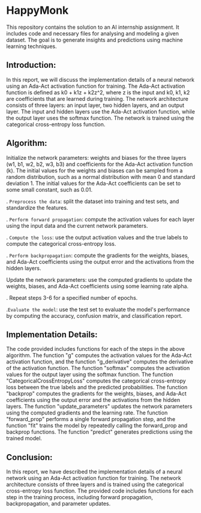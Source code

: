 # HappyMonk
This repository contains the solution to an AI internship assignment. It includes code and necessary files for analysing and modeling a given dataset. The goal is to generate insights and predictions using machine learning techniques.

## Introduction:

In this report, we will discuss the implementation details of a neural network using an Ada-Act activation function for training. The Ada-Act activation function is defined as k0 + k1z + k2z^2, where z is the input and k0, k1, k2 are coefficients that are learned during training. The network architecture consists of three layers: an input layer, two hidden layers, and an output layer. The input and hidden layers use the Ada-Act activation function, while the output layer uses the softmax function. The network is trained using the categorical cross-entropy loss function.

## Algorithm:

Initialize the network parameters: weights and biases for the three layers (w1, b1, w2, b2, w3, b3) and coefficients for the Ada-Act activation function (k). The initial values for the weights and biases can be sampled from a random distribution, such as a normal distribution with mean 0 and standard deviation 1. The initial values for the Ada-Act coefficients can be set to some small constant, such as 0.01.

. `Preprocess the data`: split the dataset into training and test sets, and standardize the features.

. `Perform forward propagation`: compute the activation values for each layer using the input data and the current network parameters.

. `Compute the loss`: use the output activation values and the true labels to compute the categorical cross-entropy loss.

. `Perform backpropagation`: compute the gradients for the weights, biases, and Ada-Act coefficients using the output error and the activations from the hidden layers.

Update the network parameters: use the computed gradients to update the weights, biases, and Ada-Act coefficients using some learning rate alpha.

. Repeat steps 3-6 for a specified number of epochs.

.`Evaluate the model`: use the test set to evaluate the model's performance by computing the accuracy, confusion matrix, and classification report.

## Implementation Details:

The code provided includes functions for each of the steps in the above algorithm. The function "g" computes the activation values for the Ada-Act activation function, and the function "g_derivative" computes the derivative of the activation function. The function "softmax" computes the activation values for the output layer using the softmax function. The function "CategoricalCrossEntropyLoss" computes the categorical cross-entropy loss between the true labels and the predicted probabilities. The function "backprop" computes the gradients for the weights, biases, and Ada-Act coefficients using the output error and the activations from the hidden layers. The function "update_parameters" updates the network parameters using the computed gradients and the learning rate. The function "forward_prop" performs a single forward propagation step, and the function "fit" trains the model by repeatedly calling the forward_prop and backprop functions. The function "predict" generates predictions using the trained model.

## Conclusion:

In this report, we have described the implementation details of a neural network using an Ada-Act activation function for training. The network architecture consists of three layers and is trained using the categorical cross-entropy loss function. The provided code includes functions for each step in the training process, including forward propagation, backpropagation, and parameter updates.
